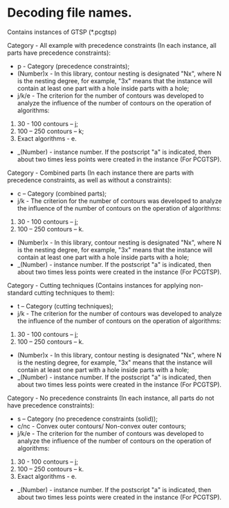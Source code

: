 # Decoding file names.
Contains instances of GTSP (*.pcgtsp)

Category - All example with precedence constraints (In each instance, all parts have precedence constraints):
- p - Category (precedence constraints);
- (Number)x - In this library, contour nesting is designated "Nx", where N is the nesting degree, for example, "3x" means that the instance will contain at least one part with a hole inside parts with a hole;
- j/k/e - The criterion for the number of contours was developed to analyze the influence of the number of contours on the operation of algorithms:
1.	30 - 100 contours – j;
2.	100 – 250 contours – k;
3.  Exact algorithms - e.
- _(Number) - instance number. If the postscript "a" is indicated, then about two times less points were created in the instance (For PCGTSP).  

Category - Combined parts (In each instance there are parts with precedence constraints, as well as without a constraints):
- с – Category (сombined parts);
- j/k - The criterion for the number of contours was developed to analyze the influence of the number of contours on the operation of algorithms:
1.	30 - 100 contours – j;
2.	100 – 250 contours – k.
- (Number)x - In this library, contour nesting is designated "Nx", where N is the nesting degree, for example, "3x" means that the instance will contain at least one part with a hole inside parts with a hole;
- _(Number) - instance number. If the postscript "a" is indicated, then about two times less points were created in the instance (For PCGTSP).  

Category - Cutting techniques (Contains instances for applying non-standard cutting techniques to them):
- t – Category (сutting techniques);
- j/k - The criterion for the number of contours was developed to analyze the influence of the number of contours on the operation of algorithms:
1.	30 - 100 contours – j;
2.	100 – 250 contours – k.
- (Number)x - In this library, contour nesting is designated "Nx", where N is the nesting degree, for example, "3x" means that the instance will contain at least one part with a hole inside parts with a hole;
- _(Number) - instance number. If the postscript "a" is indicated, then about two times less points were created in the instance (For PCGTSP).  

Category - No precedence constraints (In each instance, all parts do not have precedence constraints):
- s – Category (no precedence constraints (solid));
- c/nc - Convex outer contours/ Non-convex outer contours;
- j/k/e - The criterion for the number of contours was developed to analyze the influence of the number of contours on the operation of algorithms:
1.	30 - 100 contours – j;
2.	100 – 250 contours – k.
3.  Exact algorithms - e.
- _(Number) - instance number. If the postscript "a" is indicated, then about two times less points were created in the instance (For PCGTSP).  
